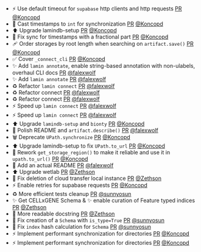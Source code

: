 - ⚡️ Use default timeout for `supabase` http clients and http requests [PR](https://github.com/laminlabs/lamindb-setup/pull/1100) [@Koncopd](https://github.com/Koncopd)
- 🐛 Cast timestamps to `int` for synchronization [PR](https://github.com/laminlabs/lamindb-setup/pull/1099) [@Koncopd](https://github.com/Koncopd)
- ⬆️ Upgrade lamindb-setup [PR](https://github.com/laminlabs/lamindb/pull/2955) [@Koncopd](https://github.com/Koncopd)
- 🐛 Fix sync for timestamps with a fractional part [PR](https://github.com/laminlabs/lamindb-setup/pull/1098) [@Koncopd](https://github.com/Koncopd)
- 🩹 Order storages by root length when searching on `artifact.save()` [PR](https://github.com/laminlabs/lamindb/pull/2954) [@Koncopd](https://github.com/Koncopd)
- ✅ Cover `_connect_cli` [PR](https://github.com/laminlabs/lamindb-setup/pull/1097) [@Koncopd](https://github.com/Koncopd)
- ✨ Add `lamin annotate`, enable string-based annotation with non-ulabels, overhaul CLI docs [PR](https://github.com/laminlabs/lamindb/pull/2952) [@falexwolf](https://github.com/falexwolf)
- ✨ Add `lamin annotate` [PR](https://github.com/laminlabs/lamin-cli/pull/146) [@falexwolf](https://github.com/falexwolf)
- ♻️ Refactor `lamin connect` [PR](https://github.com/laminlabs/lamindb/pull/2949) [@falexwolf](https://github.com/falexwolf)
- ♻️ Refactor connect [PR](https://github.com/laminlabs/lamin-cli/pull/145) [@falexwolf](https://github.com/falexwolf)
- ♻️ Refactor connect [PR](https://github.com/laminlabs/lamindb-setup/pull/1095) [@falexwolf](https://github.com/falexwolf)
- ⚡️ Speed up `lamin connect` [PR](https://github.com/laminlabs/lamindb/pull/2948) [@falexwolf](https://github.com/falexwolf)
- ⚡️ Speed up `lamin connect` [PR](https://github.com/laminlabs/lamin-cli/pull/144) [@falexwolf](https://github.com/falexwolf)
- ⬆️ Upgrade `lamindb-setup` and `bionty` [PR](https://github.com/laminlabs/lamindb/pull/2947) [@Koncopd](https://github.com/Koncopd)
- 📝 Polish README and `artifact.describe()` [PR](https://github.com/laminlabs/lamindb/pull/2946) [@falexwolf](https://github.com/falexwolf)
- 🗑️ Deprecate `UPath.synchronize` [PR](https://github.com/laminlabs/lamindb-setup/pull/1094) [@Koncopd](https://github.com/Koncopd)
- ⬆️ Upgrade lamindb-setup to fix `UPath.to_url` [PR](https://github.com/laminlabs/lamindb/pull/2945) [@Koncopd](https://github.com/Koncopd)
- 🐛 Rework `get_storage_region()` to make it reliable and use it in `upath.to_url()`  [PR](https://github.com/laminlabs/lamindb-setup/pull/1093) [@Koncopd](https://github.com/Koncopd)
- 📝 Add an actual README [PR](https://github.com/laminlabs/lamindb/pull/2943) [@falexwolf](https://github.com/falexwolf)
- ⬆️ Upgrade wetlab [PR](https://github.com/laminlabs/lamindb/pull/2940) [@Zethson](https://github.com/Zethson)
- 🐛 Fix deletion of cloud transfer local instance [PR](https://github.com/laminlabs/lamindb/pull/2928) [@Zethson](https://github.com/Zethson)
- ⚡️ Enable retries for supabase requests [PR](https://github.com/laminlabs/lamindb-setup/pull/1084) [@Koncopd](https://github.com/Koncopd)
- ♻️ More efficient tests cleanup [PR](https://github.com/laminlabs/lamindb/pull/2938) [@sunnyosun](https://github.com/sunnyosun)
- ✨ Get CELLxGENE Schema & ✨ enable curation of Feature typed indices [PR](https://github.com/laminlabs/lamindb/pull/2878) [@Zethson](https://github.com/Zethson)
- 📝 More readable docstring [PR](https://github.com/laminlabs/lamindb-setup/pull/1091) [@Zethson](https://github.com/Zethson)
- 🐛 Fix creation of a `Schema` with `is_type=True` [PR](https://github.com/laminlabs/lamindb/pull/2937) [@sunnyosun](https://github.com/sunnyosun)
- 🐛 Fix `index` hash calculation for `Schema` [PR](https://github.com/laminlabs/lamindb/pull/2932) [@sunnyosun](https://github.com/sunnyosun)
- ⚡️ Implement performant synchronization for directories [PR](https://github.com/laminlabs/lamindb/pull/2933) [@Koncopd](https://github.com/Koncopd)
- ⚡️ Implement performant synchronization for directories [PR](https://github.com/laminlabs/lamindb-setup/pull/1089) [@Koncopd](https://github.com/Koncopd)
